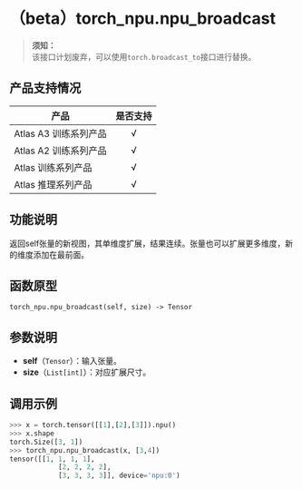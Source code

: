 # （beta）torch_npu.npu_broadcast

>**须知：**<br>
>该接口计划废弃，可以使用`torch.broadcast_to`接口进行替换。

## 产品支持情况

| 产品                                                         | 是否支持 |
| ------------------------------------------------------------ | :------: |
|<term>Atlas A3 训练系列产品</term>           |    √     |
|<term>Atlas A2 训练系列产品</term> | √   |
|<term>Atlas 训练系列产品</term> | √   |
|<term>Atlas 推理系列产品</term>| √   |

## 功能说明

返回self张量的新视图，其单维度扩展，结果连续。张量也可以扩展更多维度，新的维度添加在最前面。

## 函数原型

```
torch_npu.npu_broadcast(self, size) -> Tensor
```

## 参数说明

- **self**（`Tensor`）：输入张量。
- **size**（`List[int]`）：对应扩展尺寸。

## 调用示例

```python
>>> x = torch.tensor([[1],[2],[3]]).npu()
>>> x.shape
torch.Size([3, 1])
>>> torch_npu.npu_broadcast(x, [3,4])
tensor([[1, 1, 1, 1],
            [2, 2, 2, 2],
            [3, 3, 3, 3]], device='npu:0')
```

